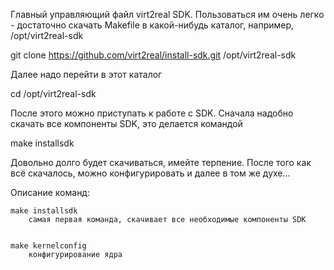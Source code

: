 Главный управляющий файл virt2real SDK. Пользоваться им очень легко - достаточно скачать Makefile в какой-нибудь каталог,
например, /opt/virt2real-sdk

git clone https://github.com/virt2real/install-sdk.git /opt/virt2real-sdk

Далее надо перейти в этот каталог

cd /opt/virt2real-sdk

После этого можно приступать к работе с SDK. Сначала надобно скачать все компоненты SDK, это делается командой

make installsdk

Довольно долго будет скачиваться, имейте терпение. После того как всё скачалось, можно конфигурировать и далее в том же духе...


Описание команд:

    make installsdk
        самая первая команда, скачивает все необходимые компоненты SDK


    make kernelconfig
        конфигурирование ядра
    
    
    

